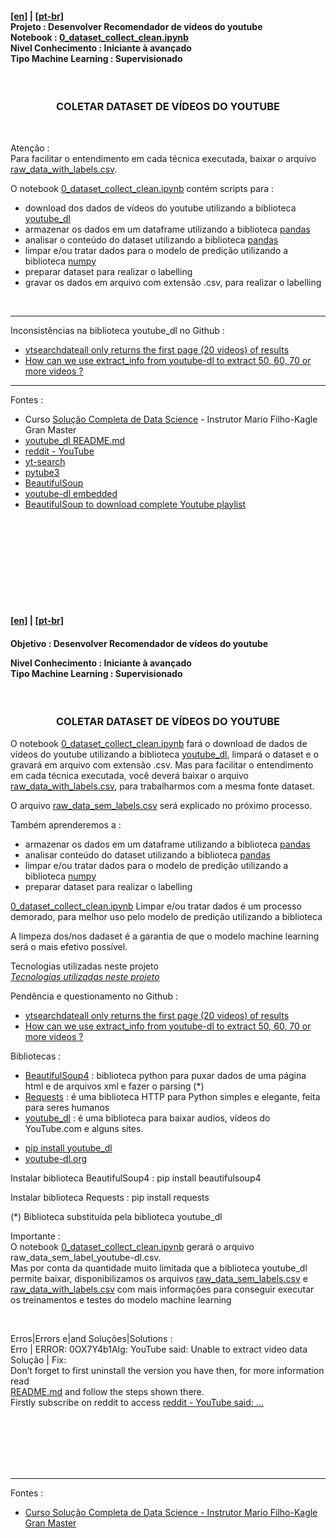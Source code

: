 <h4><a href="blank_">[en]</a> | <a href="blank_">[pt-br]</a></br>
Projeto : Desenvolver Recomendador de vídeos do youtube<br>
Notebook : <a href="https://github.com/claudineien/youtube-recommender-machine-learning/blob/master/0_dataset_collect_clean.ipynb">0_dataset_collect_clean.ipynb</a><br>
Nivel Conhecimento : Iniciante à avançado<br>
Tipo Machine Learning : Supervisionado
</h4>
<br>
<h3 align="center">COLETAR DATASET DE VÍDEOS DO YOUTUBE</h3>

<br>
<p>Atenção :<br>
Para facilitar o entendimento em cada técnica executada, baixar o arquivo <a href=".\file-csv">raw_data_with_labels.csv</a>.
</p>

<p>O notebook <a href="https://github.com/claudineien/youtube-recommender-machine-learning/blob/master/0_dataset_collect_clean.ipynb">0_dataset_collect_clean.ipynb</a> contém scripts para :
    <ul>
        <li>download dos dados de vídeos do youtube utilizando a biblioteca <a href="https://youtube-dl.org/">youtube_dl</a></li>
        <li>armazenar os dados em um dataframe utilizando a biblioteca <a href="https://pandas.pydata.org/pandas-docs/stable/getting_started/install.html">pandas</a></li>
        <li>analisar o conteúdo do dataset utilizando a biblioteca <a href="https://pandas.pydata.org/pandas-docs/stable/getting_started/install.html">pandas</a></li>
        <li>limpar e/ou tratar dados para o modelo de predição utilizando a biblioteca <a href="https://numpy.org/install/">numpy</a></li>
        <li>preparar dataset para realizar o labelling</li>
        <li>gravar os dados em arquivo com extensão .csv, para realizar o labelling</li>
    </ul>
</p>
<br>
<hr>
<p>Inconsistências na biblioteca youtube_dl no Github :<br>
    <ul>
        <li><a href="https://github.com/ytdl-org/youtube-dl/issues/26219">ytsearchdateall only returns the first page (20 videos) of results</a></li>
        <li><a href="https://github.com/ytdl-org/youtube-dl/issues/26484">How can we use extract_info from youtube-dl to extract 50, 60, 70 or more videos ?</a></li>
    </ul>
</p>

<hr>
<p>Fontes :
    <ul>
        <li>Curso <a href="https://curso.mariofilho.com/">   
        Solução Completa de Data Science</a> - Instrutor Mario Filho-Kagle Gran Master</li>
        <li><a href="https://github.com/ytdl-org/youtube-dl/blob/master/README.md#how-do-i-update-youtube-dl">youtube_dl README.md</a></li>
        <li><a href="https://www.reddit.com/r/youtubedl/comments/hqc577/getting_error_unable_to_extract_video_data/">reddit - YouTube</a></li>
        <li><a href="https://pypi.org/project/yt-search/">yt-search</a></li>
        <li><a href="https://python-pytube.readthedocs.io/en/latest/user/quickstart.html#downloading-a-video">pytube3</a></li>
        <li><a href="https://www.geeksforgeeks.org/python-program-to-download-complete-youtube-playlist/?ref=rp">BeautifulSoup</a></li>
        <li><a href="https://www.bogotobogo.com/VideoStreaming/YouTube/youtube-dl-embedding.php">youtube-dl embedded</a></li>
        <li><a href="https://www.bogotobogo.com/VideoStreaming/YouTube/Dissecting-YouTube-URLs.php">BeautifulSoup to download complete Youtube playlist</a></li>
    </ul>
</p>


<br>
<br>
<br>
<br>
<br>
<br>
<br>
<br>
<h4><a href="blank_">[en]</a> | <a href="blank_">[pt-br]</a></h4>
<h4>Objetivo : Desenvolver Recomendador de vídeos do youtube
    <p>Nivel Conhecimento : Iniciante à avançado<br>
    Tipo Machine Learning : Supervisionado</p>
</h4>
<br>
<h3 align="center">COLETAR DATASET DE VÍDEOS DO YOUTUBE</h3>
<p>O notebook <a href="">0_dataset_collect_clean.ipynb</a> fará o download de dados de vídeos do youtube utilizando a biblioteca <a href="https://youtube-dl.org/">youtube_dl</a>, limpará o dataset e o gravará em arquivo com extensão .csv. Mas para facilitar o entendimento em cada técnica executada, você deverá baixar o arquivo <a href=".\file-csv">raw_data_with_labels.csv</a>, para trabalharmos com a mesma fonte dataset.
</p>

<p>O arquivo <a href=".\file-csv" >raw_data_sem_labels.csv</a> será explicado no próximo processo.
</p>

<p>Também aprenderemos a :
    <ul>
        <li>armazenar os dados em um dataframe utilizando a biblioteca <a href="https://pandas.pydata.org/pandas-docs/stable/getting_started/install.html">pandas</a></li>
        <li>analisar conteúdo do dataset utilizando a biblioteca <a href="https://pandas.pydata.org/pandas-docs/stable/getting_started/install.html">pandas</a></li>
        <li>limpar e/ou tratar dados para o modelo de predição utilizando a biblioteca <a href="https://numpy.org/install/">numpy</a></li>
        <li>preparar dataset para realizar o labelling</li>
    </ul>
</p>

<a href="">0_dataset_collect_clean.ipynb</a> 
Limpar e/ou tratar dados é um processo demorado, para melhor uso pelo modelo de predição utilizando a biblioteca

<p>
A limpeza dos/nos dadaset é a garantia de que o modelo machine learning será o mais efetivo possível.
</p>


<a id="itemtec" >Tecnologias utilizadas neste projeto</a><br>
<em><a href="#itemtec">Tecnologias utilizadas neste projeto</a></em>

<p>Pendência e questionamento no Github :<br>
    <ul>
        <li><a href="https://github.com/ytdl-org/youtube-dl/issues/26219">ytsearchdateall only returns the first page (20 videos) of results</a></li>
        <li><a href="https://github.com/ytdl-org/youtube-dl/issues/26484">How can we use extract_info from youtube-dl to extract 50, 60, 70 or more videos ?</a></li>
    </ul>
</p>

<p>Bibliotecas :
    <ul>
        <li><a href="https://www.crummy.com/software/BeautifulSoup/bs4/doc/">BeautifulSoup4</a> : biblioteca python para puxar dados de uma página html e de arquivos xml e fazer o parsing (*)</li>
        <li><a href="https://requests.readthedocs.io/pt_BR/latest/user/quickstart.html">Requests</a> : é uma biblioteca HTTP para Python simples e elegante, feita para seres humanos</li>
        <li><a href="https://requests.readthedocs.io/pt_BR/latest/user/quickstart.html">youtube_dl</a> : é uma biblioteca para baixar audios, vídeos do YouTube.com e alguns sites.</li>
    </ul>
    <ul>
        <li><a href="https://pypi.org/project/youtube_dl/">pip install youtube_dl</a></li>
        <li><a href="https://youtube-dl.org/">youtube-dl.org</a></li>
    </ul>
    <p>Instalar biblioteca BeautifulSoup4 : pip install beautifulsoup4</p>
    <p>Instalar biblioteca Requests : pip install requests</p>
    <p>(*) Biblioteca substituída pela biblioteca youtube_dl</p>
</p>

<p>Importante :<br>
O notebook <a href="">0_dataset_collect_clean.ipynb</a> gerará o arquivo raw_data_sem_label_youtube-dl.csv.<br>
Mas por conta da quantidade muito limitada que a biblioteca youtube_dl permite baixar, disponibilizamos os arquivos <a href=".\file-csv">raw_data_sem_labels.csv</a> e <a href=".\file-csv">raw_data_with_labels.csv</a> com mais informações para conseguir executar os treinamentos e testes do modelo machine learning</p><br>
<p>Erros|Errors e|and Soluções|Solutions :<br>
Erro | ERROR: 0OX7Y4b1AIg: YouTube said: Unable to extract video data<br>
Solução | Fix:<br>
Don’t forget to first uninstall the version you have then, for more information read <br>
<a href="https://github.com/ytdl-org/youtube-dl/blob/master/README.md#how-do-i-update-youtube-dl">README.md</a> and follow the steps shown there.<br>
Firstly subscribe on reddit to access <a href="https://www.reddit.com/r/youtubedl/comments/hqc577/getting_error_unable_to_extract_video_data/">reddit - YouTube said: ...</a>

</p>
<br><br><br><br><br>
<hr>
<p>Fontes :
    <ul>
        <li><a href="https://curso.mariofilho.com/">   
        Curso Solução Completa de Data Science - Instrutor Mario Filho-Kagle Gran Master</a></li>
    </ul>
</p>
<!--<p></p>-->
